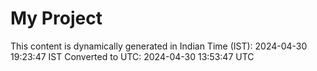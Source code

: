 # My Project

This content is dynamically generated in Indian Time (IST): 2024-04-30 19:23:47 IST
Converted to UTC: 2024-04-30 13:53:47 UTC
